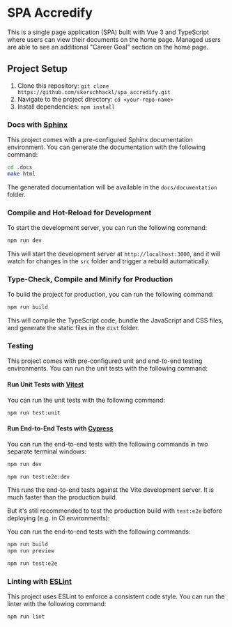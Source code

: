 # SPA Accredify

This is a single page application (SPA) built with Vue 3 and TypeScript where users can view their documents on the home page. Managed users are able to see an additional "Career Goal" section on the home page.

## Project Setup

1. Clone this repository: `git clone https://github.com/skerschhackl/spa_accredify.git`
2. Navigate to the project directory: `cd <your-repo-name>`
3. Install dependencies: `npm install`

### Docs with [Sphinx](https://www.sphinx-doc.org/en/master/)

This project comes with a pre-configured Sphinx documentation environment. You can generate the documentation with the following command:

```sh
cd .docs
make html
```
The generated documentation will be available in the `docs/documentation` folder.

### Compile and Hot-Reload for Development

To start the development server, you can run the following command:

```sh
npm run dev
```

This will start the development server at `http://localhost:3000`, and it will watch for changes in the `src` folder and trigger a rebuild automatically.

### Type-Check, Compile and Minify for Production

To build the project for production, you can run the following command:

```sh
npm run build
```

This will compile the TypeScript code, bundle the JavaScript and CSS files, and generate the static files in the `dist` folder.

### Testing

This project comes with pre-configured unit and end-to-end testing environments. You can run the unit tests with the following command:

#### Run Unit Tests with [Vitest](https://vitest.dev/)

You can run the unit tests with the following command:

```sh
npm run test:unit
```

#### Run End-to-End Tests with [Cypress](https://www.cypress.io/)

You can run the end-to-end tests with the following commands in two separate terminal windows:

```sh
npm run dev
```

```sh
npm run test:e2e:dev
```

This runs the end-to-end tests against the Vite development server.
It is much faster than the production build.

But it's still recommended to test the production build with `test:e2e` before deploying (e.g. in CI environments):

You can run the end-to-end tests with the following commands:

```sh
npm run build
npm run preview
```

```sh
npm run test:e2e
```

### Linting with [ESLint](https://eslint.org/)

This project uses ESLint to enforce a consistent code style. You can run the linter with the following command:

```sh
npm run lint
```
